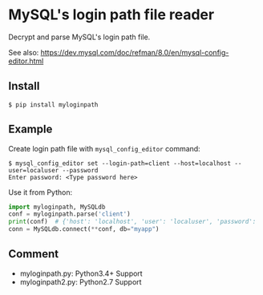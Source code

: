 # MySQL's login path file reader

Decrypt and parse MySQL's login path file.

See also: https://dev.mysql.com/doc/refman/8.0/en/mysql-config-editor.html


## Install

```
$ pip install myloginpath
```

## Example

Create login path file with `mysql_config_editor` command:

```console
$ mysql_config_editor set --login-path=client --host=localhost --user=localuser --password
Enter password: <Type password here>
```

Use it from Python:

```python
import myloginpath, MySQLdb
conf = myloginpath.parse('client')
print(conf)  # {'host': 'localhost', 'user': 'localuser', 'password': 'secretstring'}
conn = MySQLdb.connect(**conf, db="myapp")
```

## Comment
* myloginpath.py: Python3.4+ Support
* myloginpath2.py: Python2.7 Support